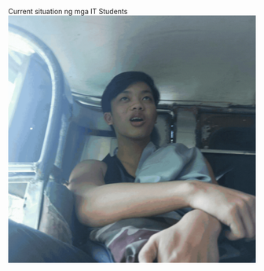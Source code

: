 Current situation ng mga IT Students
![me](https://github.com/Jccqt/Tambakan_ng_pics_and_gifs/blob/main/Stressed%20but%20not%20depressed.gif)
